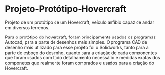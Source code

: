# Projeto-Protótipo-Hovercraft
Projeto de um protótipo de um Hovercraft, veículo anfíbio capaz de andar em diversos terrenos.

Para o protótipo do hovercraft, foram principamente usados os programas Autocad, para a parte de desenhos mais simples. 
O programa CAD de desenho mais utilizado para esse projeto foi o Solidworks, tanto para a parte de esboço do desenho, quanto para a criação de cada componentes que foram usados com todo detalhamento necessário e medidas exatas dos componetes que realmente foram comprados e usados para a criação do Hovercraft. 

